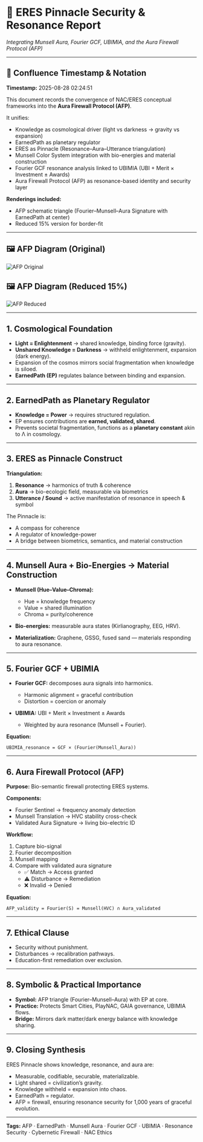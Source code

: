 
# 🌌 ERES Pinnacle Security & Resonance Report
*Integrating Munsell Aura, Fourier GCF, UBIMIA, and the Aura Firewall Protocol (AFP)*

---

## 📅 Confluence Timestamp & Notation
**Timestamp:** 2025-08-28 02:24:51  

This document records the convergence of NAC/ERES conceptual frameworks into the **Aura Firewall Protocol (AFP)**.  

It unifies:  
- Knowledge as cosmological driver (light vs darkness → gravity vs expansion)  
- EarnedPath as planetary regulator  
- ERES as Pinnacle (Resonance–Aura–Utterance triangulation)  
- Munsell Color System integration with bio-energies and material construction  
- Fourier GCF resonance analysis linked to UBIMIA (UBI + Merit × Investment ± Awards)  
- Aura Firewall Protocol (AFP) as resonance-based identity and security layer  

**Renderings included:**  
- AFP schematic triangle (Fourier–Munsell–Aura Signature with EarnedPath at center)  
- Reduced 15% version for border-fit  

---

## 🖼️ AFP Diagram (Original)
![AFP Original](ERES_AFP_Original.png)

## 🖼️ AFP Diagram (Reduced 15%)
![AFP Reduced](ERES_AFP_Reduced.png)

---

## 1. Cosmological Foundation
- **Light = Enlightenment** → shared knowledge, binding force (gravity).  
- **Unshared Knowledge = Darkness** → withheld enlightenment, expansion (dark energy).  
- Expansion of the cosmos mirrors social fragmentation when knowledge is siloed.  
- **EarnedPath (EP)** regulates balance between binding and expansion.  

---

## 2. EarnedPath as Planetary Regulator
- **Knowledge = Power** → requires structured regulation.  
- EP ensures contributions are **earned, validated, shared**.  
- Prevents societal fragmentation, functions as a **planetary constant** akin to Λ in cosmology.  

---

## 3. ERES as Pinnacle Construct
**Triangulation:**  
1. **Resonance** → harmonics of truth & coherence  
2. **Aura** → bio-ecologic field, measurable via biometrics  
3. **Utterance / Sound** → active manifestation of resonance in speech & symbol  

The Pinnacle is:  
- A compass for coherence  
- A regulator of knowledge-power  
- A bridge between biometrics, semantics, and material construction  

---

## 4. Munsell Aura + Bio-Energies → Material Construction
- **Munsell (Hue–Value–Chroma):**  
  - Hue = knowledge frequency  
  - Value = shared illumination  
  - Chroma = purity/coherence  

- **Bio-energies:** measurable aura states (Kirlianography, EEG, HRV).  
- **Materialization:** Graphene, GSSG, fused sand — materials responding to aura resonance.  

---

## 5. Fourier GCF + UBIMIA
- **Fourier GCF:** decomposes aura signals into harmonics.  
  - Harmonic alignment = graceful contribution  
  - Distortion = coercion or anomaly  

- **UBIMIA:** UBI + Merit × Investment ± Awards  
  - Weighted by aura resonance (Munsell + Fourier).  

**Equation:**  
```
UBIMIA_resonance = GCF × (Fourier(Munsell_Aura))
```

---

## 6. Aura Firewall Protocol (AFP)
**Purpose:** Bio-semantic firewall protecting ERES systems.  

**Components:**  
- Fourier Sentinel → frequency anomaly detection  
- Munsell Translation → HVC stability cross-check  
- Validated Aura Signature → living bio-electric ID  

**Workflow:**  
1. Capture bio-signal  
2. Fourier decomposition  
3. Munsell mapping  
4. Compare with validated aura signature  
   - ✅ Match → Access granted  
   - ⚠ Disturbance → Remediation  
   - ❌ Invalid → Denied  

**Equation:**  
```
AFP_validity = Fourier(S) = Munsell(HVC) ∩ Aura_validated
```

---

## 7. Ethical Clause
- Security without punishment.  
- Disturbances → recalibration pathways.  
- Education-first remediation over exclusion.  

---

## 8. Symbolic & Practical Importance
- **Symbol:** AFP triangle (Fourier–Munsell–Aura) with EP at core.  
- **Practice:** Protects Smart Cities, PlayNAC, GAIA governance, UBIMIA flows.  
- **Bridge:** Mirrors dark matter/dark energy balance with knowledge sharing.  

---

## 9. Closing Synthesis
ERES Pinnacle shows knowledge, resonance, and aura are:  
- Measurable, codifiable, securable, materializable.  
- Light shared = civilization’s gravity.  
- Knowledge withheld = expansion into chaos.  
- EarnedPath = regulator.  
- AFP = firewall, ensuring resonance security for 1,000 years of graceful evolution.  

---

**Tags:** AFP · EarnedPath · Munsell Aura · Fourier GCF · UBIMIA · Resonance Security · Cybernetic Firewall · NAC Ethics  
